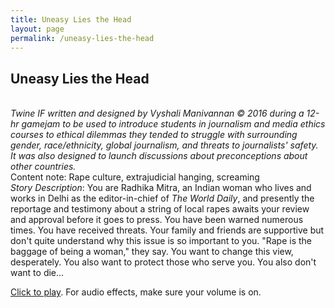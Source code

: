 ```yaml
---
title: Uneasy Lies the Head
layout: page
permalink: /uneasy-lies-the-head
---
```


## Uneasy Lies the Head
\
_Twine IF written and designed by Vyshali Manivannan &#169; 2016 during a 12-hr gamejam to be used to introduce students in journalism and media ethics courses to ethical dilemmas they tended to struggle with surrounding gender, race/ethnicity, global journalism, and threats to journalists' safety. It was also designed to launch discussions about preconceptions about other countries._
\
Content note: Rape culture, extrajudicial hanging, screaming
\
_Story Description_: You are Radhika Mitra, an Indian woman who lives and works in Delhi as the editor-in-chief of _The World Daily_, and presently the reportage and testimony about a string of local rapes awaits your review and approval before it goes to press. You have been warned numerous times. You have received threats. Your family and friends are supportive but don't quite understand why this issue is so important to you. "Rape is the baggage of being a woman," they say. You want to change this view, desperately. You also want to protect those who serve you. You also don't want to die...

<a href="https://visforvali.github.io/tinygames/uneasy_lies_the_head/play.html" target="_blank">Click to play</a>. For audio effects, make sure your volume is on.